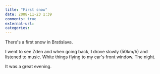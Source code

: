 ```yaml
---
title: "First snow"
date: 2008-11-23 1:39
comments: true
external-url:
categories:
---
```

There's a first snow in Bratislava.   
  
I went to see Zden and when going back, I drove slowly (50km/h) and listened to music. White things flying to my car's front window. The night.  
  
It was a great evening.
